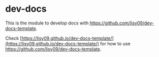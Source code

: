 # dev-docs

This is the module to develop docs with https://github.com/lisy09/dev-docs-template.

Check [https://lisy09.github.io/dev-docs-template/](https://lisy09.github.io/dev-docs-template/) for how to use https://github.com/lisy09/dev-docs-template.